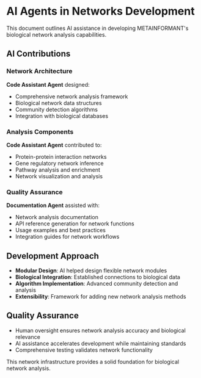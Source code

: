 # AI Agents in Networks Development

This document outlines AI assistance in developing METAINFORMANT's biological network analysis capabilities.

## AI Contributions

### Network Architecture
**Code Assistant Agent** designed:
- Comprehensive network analysis framework
- Biological network data structures
- Community detection algorithms
- Integration with biological databases

### Analysis Components
**Code Assistant Agent** contributed to:
- Protein-protein interaction networks
- Gene regulatory network inference
- Pathway analysis and enrichment
- Network visualization and analysis

### Quality Assurance
**Documentation Agent** assisted with:
- Network analysis documentation
- API reference generation for network functions
- Usage examples and best practices
- Integration guides for network workflows

## Development Approach

- **Modular Design**: AI helped design flexible network modules
- **Biological Integration**: Established connections to biological data
- **Algorithm Implementation**: Advanced community detection and analysis
- **Extensibility**: Framework for adding new network analysis methods

## Quality Assurance

- Human oversight ensures network analysis accuracy and biological relevance
- AI assistance accelerates development while maintaining standards
- Comprehensive testing validates network functionality

This network infrastructure provides a solid foundation for biological network analysis.

